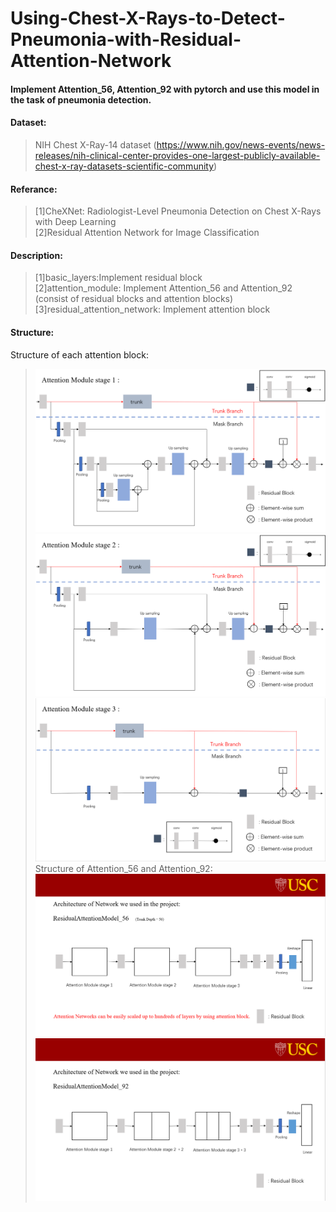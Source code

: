 # Using-Chest-X-Rays-to-Detect-Pneumonia-with-Residual-Attention-Network
#### Implement Attention_56, Attention_92 with pytorch and use this model in the task of pneumonia detection.
#### Dataset: 
>NIH Chest X-Ray-14 dataset 
(https://www.nih.gov/news-events/news-releases/nih-clinical-center-provides-one-largest-publicly-available-chest-x-ray-datasets-scientific-community)
#### Referance: 
>[1]CheXNet: Radiologist-Level Pneumonia Detection on Chest X-Rays with Deep Learning  
[2]Residual Attention Network for Image Classification
#### Description:
>[1]basic_layers:Implement residual block  
[2]attention_module: Implement Attention_56 and Attention_92 (consist of residual blocks and attention blocks)  
[3]residual_attention_network: Implement attention block  
#### Structure:
Structure of each attention block:  
>![avatar](17.png)  
>![avatar](19.png)  
>![avatar](21.png)  
Structure of Attention_56 and Attention_92:  
>![avatar](13.png)  
>![avatar](14.png) 
